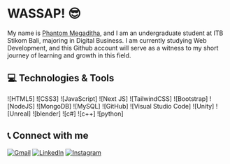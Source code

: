 # WASSAP! 😎

My name is [Phantom Megaditha](https://www.instagram.com/wayphantomme/), and I am an undergraduate student at ITB Stikom Bali, majoring in Digital Business. I am currently studying Web Development, and this Github account will serve as a witness to my short journey of learning and growth in this field.

## 💻 Technologies & Tools
![HTML5]
![CSS3]
![JavaScript]
![Next JS]
![TailwindCSS]
![Bootstrap]
![NodeJS]
![MongoDB]
![MySQL]
![GitHub]
![Visual Studio Code]
![Unity]
![Unreal]
![blender]
![c#]
![c++]
![python]

## 📞 Connect with me

[![Gmail](https://img.shields.io/badge/Gmail-D14836?style=for-the-badge&logo=gmail&logoColor=white)](mailto:Trahwidhi.oxtan17@gmail.com)
[![LinkedIn](https://img.shields.io/badge/linkedin-%230077B5.svg?style=for-the-badge&logo=linkedin&logoColor=white)](https://www.linkedin.com/in/trahwidhi-oxtan/)
[![Instagram](https://img.shields.io/badge/Instagram-%23E4405F.svg?style=for-the-badge&logo=Instagram&logoColor=white)](https://www.instagram.com/trahwidhioxtan/)

